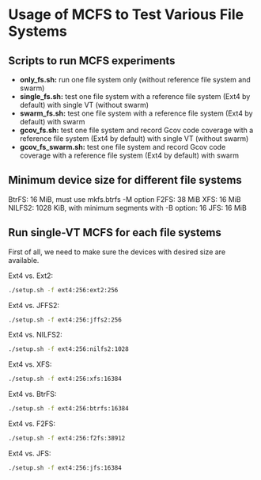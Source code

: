 # Usage of MCFS to Test Various File Systems

## Scripts to run MCFS experiments

- **only_fs.sh:** run one file system only (without reference file system and swarm)
- **single_fs.sh:** test one file system with a reference file system (Ext4 by default) with single VT (without swarm)
- **swarm_fs.sh:** test one file system with a reference file system (Ext4 by default) with swarm
- **gcov_fs.sh:** test one file system and record Gcov code coverage with a reference file system (Ext4 by default) with single VT (without swarm)
- **gcov_fs_swarm.sh:** test one file system and record Gcov code coverage with a reference file system (Ext4 by default) with swarm

## Minimum device size for different file systems

BtrFS: 16 MiB, must use mkfs.btrfs -M option
F2FS: 38 MiB
XFS: 16 MiB
NILFS2: 1028 KiB, with minimum segments with -B option: 16
JFS: 16 MiB

## Run single-VT MCFS for each file systems
First of all, we need to make sure the devices with desired size are available.

Ext4 vs. Ext2:
```bash
./setup.sh -f ext4:256:ext2:256
```

Ext4 vs. JFFS2:
```bash
./setup.sh -f ext4:256:jffs2:256
```

Ext4 vs. NILFS2:
```bash
./setup.sh -f ext4:256:nilfs2:1028
```

Ext4 vs. XFS:
```bash
./setup.sh -f ext4:256:xfs:16384
```

Ext4 vs. BtrFS:
```bash
./setup.sh -f ext4:256:btrfs:16384
```

Ext4 vs. F2FS:
```bash
./setup.sh -f ext4:256:f2fs:38912
```

Ext4 vs. JFS:
```bash
./setup.sh -f ext4:256:jfs:16384
```

